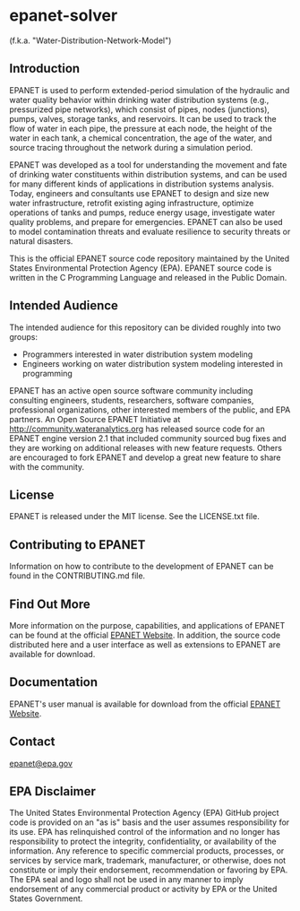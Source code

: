 
epanet-solver
=============

(f.k.a. "Water-Distribution-Network-Model")


Introduction
------------
EPANET is used to perform extended-period simulation of the hydraulic and water quality behavior within drinking water distribution systems (e.g., pressurized pipe networks), which consist of pipes, nodes (junctions), pumps, valves, storage tanks, and reservoirs. It can be used to track the flow of water in each pipe, the pressure at each node, the height of the water in each tank, a chemical concentration, the age of the water, and source tracing throughout the network during a simulation period.

EPANET was developed as a tool for understanding the movement and fate of drinking water constituents within distribution systems, and can be used for many different kinds of applications in distribution systems analysis. Today, engineers and consultants use EPANET to design and size new water infrastructure, retrofit existing aging infrastructure, optimize operations of tanks and pumps, reduce energy usage, investigate water quality problems, and prepare for emergencies. EPANET can also be used to model contamination threats and evaluate resilience to security threats or natural disasters.

This is the official EPANET source code repository maintained by the United States Environmental Protection Agency (EPA). EPANET source code is written in the C Programming Language and released in the Public Domain.

Intended Audience
-----------------
The intended audience for this repository can be divided roughly into two groups:

 - Programmers interested in water distribution system modeling
 - Engineers working on water distribution system modeling interested in programming

EPANET has an active open source software community including consulting engineers, students, researchers, software companies, professional organizations, other interested members of the public, and EPA partners. An Open Source EPANET Initiative at http://community.wateranalytics.org has released source code for an EPANET engine version 2.1 that included community sourced bug fixes and they are working on additional releases with new feature requests. Others are encouraged to fork EPANET and develop a great new feature to share with the community.

License
-------------
EPANET is released under the MIT license. See the LICENSE.txt file.

Contributing to EPANET
-------------
Information on how to contribute to the development of EPANET can be found in the CONTRIBUTING.md file.

Find Out More
-------------
More information on the purpose, capabilities, and applications of EPANET can be found at the official [EPANET Website](http://www2.epa.gov/water-research/epanet). In addition, the source code distributed here and a user interface as well as extensions to EPANET are available for download.

Documentation
-------------
EPANET's user manual is available for download from the official [EPANET Website](http://www2.epa.gov/water-research/epanet).

Contact
------------------
epanet@epa.gov

EPA Disclaimer
------------------
The United States Environmental Protection Agency (EPA) GitHub project code is provided on an "as is" basis and the user assumes responsibility for its use. EPA has relinquished control of the information and no longer has responsibility to protect the integrity, confidentiality, or availability of the information. Any reference to specific commercial products, processes, or services by service mark, trademark, manufacturer, or otherwise, does not constitute or imply their endorsement, recommendation or favoring by EPA. The EPA seal and logo shall not be used in any manner to imply endorsement of any commercial product or activity by EPA or the United States Government.
